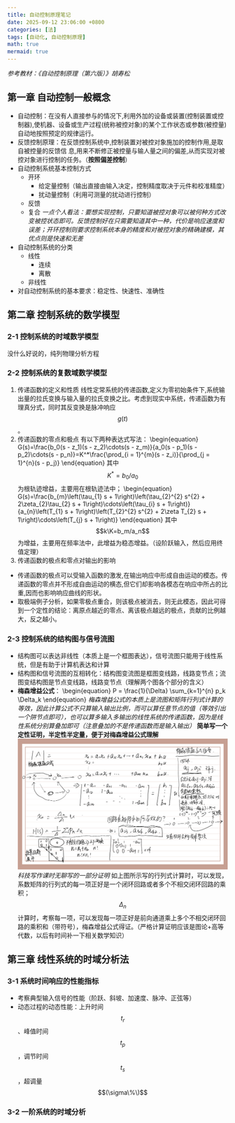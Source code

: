 ```yaml
---
title: 自动控制原理笔记
date: 2025-09-12 23:06:00 +0800
categories: [法]
tags: [自动化, 自动控制原理]
math: true
mermaid: true
---
```


*参考教材：《自动控制原理（第六版）》胡寿松*

## 第一章 自动控制一般概念
- 自动控制：在没有人直接参与的情况下,利用外加的设备或装置(控制装置或控制器),使机器、设备或生产过程(统称被控对象)的某个工作状态或参数(被控量)自动地按照预定的规律运行。
- 反馈控制原理：在反馈控制系统中,控制装置对被控对象施加的控制作用,是取自被控量的反馈信 息,用来不断修正被控量与输人量之间的偏差,从而实现对被控对象进行控制的任务。（**按照偏差控制**）
- 自动控制系统基本控制方式
  - 开环
    - 给定量控制（输出直接由输入决定，控制精度取决于元件和校准精度）
    - 扰动量控制（利用可测量的扰动进行控制）
  - 反馈
  - 复合
  *一点个人看法：要想实现控制，只要知道被控对象可以被何种方式改变被控状态即可。反馈控制好在只需要知道其中一种，代价是响应速度和误差；开环控制则要求控制系统本身的精度和对被控对象的精确建模，其优点则是快速和无差*
- 自动控制系统的分类
  - 线性
    - 连续
    - 离散
  - 非线性
- 对自动控制系统的基本要求：稳定性、快速性、准确性

## 第二章 控制系统的数学模型
### 2-1 控制系统的时域数学模型
没什么好说的，纯列物理分析方程
### 2-2 控制系统的复数域数学模型
1. 传递函数的定义和性质
  线性定常系统的传递函数,定义为零初始条件下,系统输出量的拉氏变换与输入量的拉氏变换之比。考虑到现实中系统，传递函数为有理真分式，同时其反变换是脉冲响应$$g(t)$$。
2. 传递函数的零点和极点
  有以下两种表达式写法：
  \begin{equation}
  G(s)=\frac{b_0(s - z_1)(s - z_2)\cdots(s - z_m)}{a_0(s - p_1)(s - p_2)\cdots(s - p_n)}=K^*\frac{\prod_{i = 1}^{m}(s - z_i)}{\prod_{j = 1}^{n}(s - p_j)}
  \end{equation}
  其中$$K^*=b_0/a_0$$为根轨迹增益，主要用在根轨迹法中；
  \begin{equation}
  G(s)=\frac{b_{m}\left(\tau_{1} s + 1\right)\left(\tau_{2}^{2} s^{2} + 2\zeta_{2}\tau_{2} s + 1\right)\cdots\left(\tau_{i} s + 1\right)}{a_{n}\left(T_{1} s + 1\right)\left(T_{2}^{2} s^{2} + 2\zeta T_{2} s + 1\right)\cdots\left(T_{j} s + 1\right)}
  \end{equation}
  其中$$k\K=b_m/a_n$$为增益，主要用在频率法中，此增益为稳态增益。（设阶跃输入，然后应用终值定理）
3. 传递函数的极点和零点对输出的影响
  - 传递函数的极点可以受输入函数的激发,在输出响应中形成自由运动的模态。传递函数的零点并不形成自由运动的横态,但它们却影响各模态在响应中所占的比重,因而也影响响应曲线的形状。
  - 取极端例子分析，如果零极点重合，则该极点被消去，则无此模态，因此可得到一个定性的结论：离原点越近的零点、离该极点越远的极点，贡献的比例越大，反之越小。

### 2-3 控制系统的结构图与信号流图
- 结构图可以表达非线性（本质上是一个框图表达），信号流图只能用于线性系统，但是有助于计算机表达和计算
- 结构图和信号流图的互相转化：结构图变流图是框图变线路，线路变节点；流图变结构图是节点变线路，线路变节点（理解两个图各个部分的含义）
- **梅森增益公式**：
  \begin{equation}
  P = \frac{1}{\Delta} \sum_{k=1}^{n} p_k \Delta_k 
  \end{equation}
  *梅森增益公式的本质上是流图和矩阵行列式计算的等效，因此计算公式不只算输入输出比例，而可以算任意节点的值（等效引出一个阱节点即可），也可以算多输入多输出的线性系统的传递函数，因为是线性系统分别算叠加即可（注意叠加的不是传递函数而是输入输出）*
  **简单写一个定性证明，半定性半定量，便于对梅森增益公式理解**
  ![](/图片/梅森增益公式简单证明.png)
  _科技写作课时无聊写的一部分证明_
  如上图所示写的行列式计算时，可以发现，系数矩阵的行列式的每一项正好是一个闭环回路或者多个不相交闭环回路的乘积；$$\Delta_n$$计算时，考察每一项，可以发现每一项正好是前向通道乘上多个不相交闭环回路的乘积和（带符号），梅森增益公式得证。（严格计算证明应该是图论+高等代数，以后有时间补一下相关数学知识）

## 第三章 线性系统的时域分析法
### 3-1 系统时间响应的性能指标
- 考察典型输入信号的性能（阶跃、斜坡、加速度、脉冲、正弦等）
- 动态过程的动态性能：上升时间$$t_r$$、峰值时间$$t_p$$，调节时间$$t_s$$，超调量$$(\sigma\%\)$$
### 3-2 一阶系统的时域分析